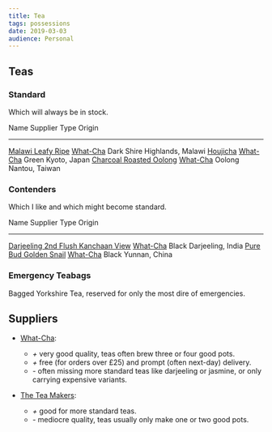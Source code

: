 ```yaml
---
title: Tea
tags: possessions
date: 2019-03-03
audience: Personal
---
```


Teas
----

### Standard

Which will always be in stock.

Name                          Supplier              Type                   Origin
----------------------------  ------------------  ------  -----------------------
[Malawi Leafy Ripe][]         [What-Cha][]          Dark  Shire Highlands, Malawi
[Houjicha][]                  [What-Cha][]         Green             Kyoto, Japan
[Charcoal Roasted Oolong][]   [What-Cha][]        Oolong           Nantou, Taiwan

[Malawi Leafy Ripe]: https://what-cha.com/malawi-2018-leafy-ripe-dark-tea/
[Houjicha]: https://what-cha.com/japan-obubu-dark-roast-houjicha-green-tea/
[Charcoal Roasted Oolong]: https://what-cha.com/taiwan-charcoal-roasted-oolong-tea/

### Contenders

Which I like and which might become standard.

Name                                    Supplier              Type                   Origin
----------------------------            ------------------  ------  -----------------------
[Darjeeling 2nd Flush Kanchaan View][]  [What-Cha][]         Black        Darjeeling, India
[Pure Bud Golden Snail][]               [What-Cha][]         Black            Yunnan, China

[Darjeeling 2nd Flush Kanchaan View]: https://what-cha.com/copy-of-india-darjeeling-2nd-flush-gopaldhara-china-muscatel-black-tea/
[Pure Bud Golden Snail]: https://what-cha.com/china-yunnan-pure-bud-golden-snail-black-tea/

### Emergency Teabags

Bagged Yorkshire Tea, reserved for only the most dire of emergencies.


Suppliers
---------

- [What-Cha][]:
  - *+* very good quality, teas often brew three or four good pots.
  - *+* free (for orders over £25) and prompt (often next-day) delivery.
  - *-* often missing more standard teas like darjeeling or jasmine, or only carrying expensive variants.

- [The Tea Makers][]:
  - *+* good for more standard teas.
  - *-* mediocre quality, teas usually only make one or two good pots.

[What-Cha]: https://what-cha.com/
[The Tea Makers]: https://www.theteamakers.co.uk/
